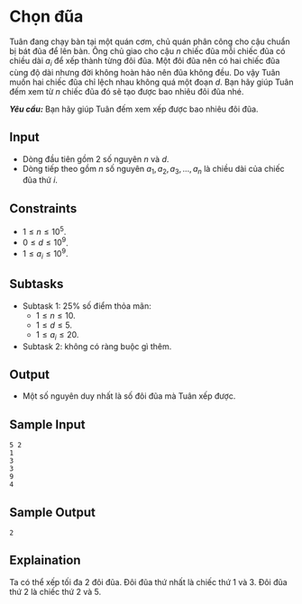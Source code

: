 # Chọn đũa

Tuân đang chạy bàn tại một quán cơm, chủ quán phân công cho cậu chuẩn bị bát đũa để lên bàn. Ông chủ giao cho cậu $n$ chiếc đũa mỗi chiếc đũa có chiều dài $a_i$ để xếp thành từng đôi đũa. Một đôi đũa nên có hai chiếc đũa cùng độ dài nhưng đời không hoàn hảo nên đũa không đều. Do vậy Tuân muốn hai chiếc đũa chỉ lệch nhau không quá một đoạn $d$. Bạn hãy giúp Tuân đếm xem từ $n$ chiếc đũa đó sẽ tạo được bao nhiêu đôi đũa nhé.

***Yêu cầu:*** Bạn hãy giúp Tuân đếm xem xếp được bao nhiêu đôi đũa.

## Input

- Dòng đầu tiên gồm $2$ số nguyên $n$ và $d$.
- Dòng tiếp theo gồm $n$ số nguyên $a_1, a_2, a_3, \dots, a_n$ là chiều dài của chiếc đũa thứ $i$.

## Constraints

- $1 \le n \le 10^5$.
- $0 \le d \le 10^9$.
- $1 \le a_i \le 10^9$.

## Subtasks

- Subtask $1$: $25\%$ số điểm thỏa mãn:
    - $1 \le n \le 10$.
    - $1 \le d \le 5$.
    - $1 \le a_i \le 20$.
- Subtask $2$: không có ràng buộc gì thêm.

## Output

- Một số nguyên duy nhất là số đôi đũa mà Tuân xếp được.

## Sample Input

```
5 2
1
3
3
9
4
```

## Sample Output

```
2
```

## Explaination

Ta có thể xếp tối đa $2$ đôi đũa. Đôi đũa thứ nhất là chiếc thứ $1$ và $3$. Đôi đũa thứ $2$ là chiếc thứ $2$ và $5$.
